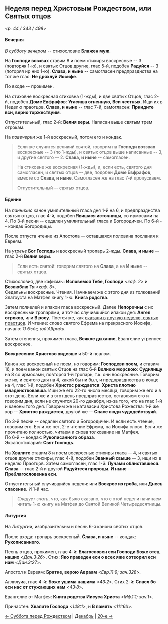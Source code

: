 
## Неделя перед Христовым Рождеством, или Святых отцов  

<*p. 44 / 343 / 498*>

#### Вечерня

*В субботу вечером* -- стихословие **Блажен муж**. 

На **Господи воззвах** ставим 8 и поем стихиры воскресные -- 3 (повторяя 1-ю), 
и святых Отцов другие, глас 5-й, подобен **Радуйся** -- 3 (поторяя иp них 1-ю). 
**Слава, и ныне** -- самогласен предпразднства на тот же глас: **Не дряхлуй Иосифе**. 

По входе -- прокимен.

На стиховне воскресная стиховна (1-жды), и две святых Отцов, глас 2-й, подобен **Доме Евфрафов**: 
**Угасиша огненную**, **Вси честных**. Ищи их в Неделю праотцов. 
**Слава, и ныне** -- глас 7-й, самогласен: **Приидите вси, верно торжествуим**. 

Отпустительный, глас 2-й: **Велия веры**. Написан выше святым трем отрокам. 

На *повечерии* же 1-й воскресный, потом его и кондак. 

> Если же случится великий святой, говорим на **Господи воззвах** воскресные -- 3 (по 1-жды), 
> и святых отцов выше написанные -- 3, и другие святого -- 2. 
> **Слава, и ныне** -- самогласен. 
> 
> На стиховне же воскресная (1-жды), и, если есть, святого дня самогласен, 
> и святых отцов -- две, подобен **Доме Евфрафов**, вместе со **Слава, и ныне**. 
> Самогласен же на глас 7-й пропускаем. 
> 
> Отпустительный -- святых отцов. 

#### Бдение

На *паннихис* канон умилительный гласа дня 1-й на 6, и предпразднства святых отцов, глас 4-й, 
подобен **Явишася источницы**, со ирмосами на 4. 
По 3-й песни -- седален умилительный гласа и Богородичен. 
По 6-й -- кондак Богородицы. 

После отпуста чтение из Апостола -- оставшаяся половина послания к Евреям. 

На *утрене* **Бог Господь** и воскресный тропарь 2-жды. 
**Слава, и ныне** -- глас 2-й **Велия веры**. 

> Если есть святой: говорим святого на **Слава**, а на **И ныне** -- святых отцов.  

Стихословия, две кафизмы: **Исповемся Тебе, Господи** <*каф. 2*> и **Возлюблю Тя** <*каф. 3*>.  
Седальны воскресные. Чтения. 
Начинаем же с этого дня из толкований Златоуста на Матфея книгу 1-ю: **Книга родства**.  

Затем полиелей и ипакои гласа воскресный. 
Далее **Непорочны** с их воскресными тропарями, и тотчас случившийся ипакои дня: **Ангел отроков**, или **В росу**. 
Поется же, как [сказали в другую неделю, святых праотцов](12_16_X_EUR_propatoron.ru.md). 
И чтение: слово святого Ефрема на прекрасного Иосифа, начало: *̔Ο Θεὸς τοῦ ̔Αβραάμ*. 

Затем степенны, прокимен гласа, **Всякое дыхание**, Евангелие утреннее воскресное. 

**Воскресение Христово видевше** и 50-й псалом. 

Канон же воскресный не поем, но говорим: **Господеви поем**, и ставим 16, и поем канон святых Отцов 
на глас 6-й **Волною морскою**: **Судилищу** на 8 со ирмосами, повторяя 1-й тропарь, 
т.к. они воскресные. Говорим же их, и святого дня на 4, какой бы ни был, и предпразднества в конце на 4, 
глас 1-й, подобен **Христос раждается**: **Христа плотию младенствовавша**. 
Ищи же его 22-го числа месяца, говорим же его и в этот день. 
Если же и в этот день предпразнество, оставляем его и говорим дня, если не случится 20-го декабря, 
из-за того, что на глас 1-й и каноны того дня. 
Говорим же и катавасии Христова Рожества: 1-й же хор -- **Христос раждается**, 
другой же -- **Спасе люди чудодействуяй**. 

По 3-й песни -- седален святого и Богородичен. И если есть чтение, говорим его. Если же нет, 2-е чтение 
Ефрема, на Иосифа слово. Если же прочитано полностью, читаем и снова толкование на Матфея.  
По 6-й -- кондак: **Рукописанного образа**.    
Эксапостиларий: **Свят Господь**. 

На **Хвалите** ставим 8 и поем воскресные стихиры гласа -- 4, 
и святых отцов другие стихиры, глас 4-й, подобен **Званный свыше** -- 3, ищи их в неделю Праотцов. 
Затем самогласен, глас 1-й: **Лучами облиставшеся**. 
**Слава** -- глас 2-й и другой **Радуйтеся пророцы**. 
**И ныне** -- **Преблагословенна еси**.  

Отпустительный случившийся недели: или **Воскрес из гроба**, или **Днесь спасение**. 
И 1-й час.  

> *Следует знать*, что, как было сказано, что с этой недели начинаем читать 1-ю книгу на Матфея до 
> Святой Великой Четыредесятницы. 

#### Литургия

На *Литургии*, изобразительны и песнь 6-я канона святых отцов. 

После входа: тропарь воскресный. **Слава, и ныне** -- кондак: **Рукописанного**.  
 
Песнь отцов, прокимен, глас 4-й: **Благословен еси Господи Боже отец наших** <*Дан.3:26*>. 
Стих: **Яко праведен еси о всех яже сотворил еси нам** <*Дан.3:27*>. 

Апостол к Евреям: **Братие, верою Авраам** <*Евр.11:9; зач.328*>.

Аллилуиа, глас 4-й: **Боже ушима нашима** <*43:2*>. 
Стих 2-й: **Спасл бо еси нас от стужающих нам** <*43:8*>.  

Евангелие от Матфея: **Книга родства Иисуса Христа** <*Мф.1:1; зач.1*>.

Причастен: **Хвалите Господа** <*148:1*>, и **В память** <*111:6b*>. 

[← Суббота перед Рождеством](12_19_X_EUR_saturday.ru.md)
| [Декабрь](README.md#неделя-перед-рождеством-христовым-свв-отцов)
| [20-е →](12_20_EUR.ru.md) 
